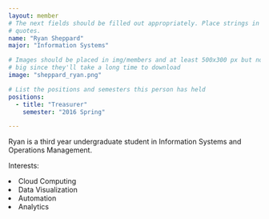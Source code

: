 ```yaml
---
layout: member
# The next fields should be filled out appropriately. Place strings in double 
# quotes.
name: "Ryan Sheppard"
major: "Information Systems"

# Images should be placed in img/members and at least 500x300 px but not too 
# big since they'll take a long time to download
image: "sheppard_ryan.png"

# List the positions and semesters this person has held
positions:
  - title: "Treasurer"
    semester: "2016 Spring"

---
```

Ryan is a third year undergraduate student in Information Systems and Operations Management.

Interests: 
<li>Cloud Computing</li>
<li>Data Visualization</li>
<li>Automation</li>
<li>Analytics</li>
